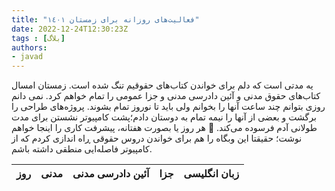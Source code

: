 ```yaml
---
title: "فعالیت‌های روزانه برای زمستان ١٤٠١"
date: 2022-12-24T12:30:23Z
tags : [بلاگ]
authors:
- javad
---
```


یه مدتی است که دلم برای خواندن کتاب‌های حقوقیم تنگ شده است. زمستان امسال کتاب‌‌های حقوق مدنی و آئین دادرسی مدنی و جزا عمومی را تمام خواهم کرد. نمی دانم روزی بتوانم چند ساعت آنها را بخوانم ولی باید تا نوروز تمام بشوند. پروژه‌های طراحی را برگشت و بعضی از آنها را نیمه تمام به دوستان دادم؛پشت کامپیوتر نشستن برای مدت طولانی آدم فرسوده می‌کند. 🍵 هر روز یا بصورت هفتانه، پیشرفت کاری را اینجا خواهم نوشت؛ حقیقتا این وبگاه را هم برای خواندن دروس حقوقی ڕاه اندازی کردم که از کامپیوتر فاصله‌ایی منطقی داشته باشم.


| روز | مدنی | آئین دادرسی مدنی | جزا | زبان انگلیسی |
| :----: |  :----: |  :----: | :----: |  :----: |

